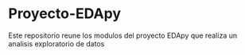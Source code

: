 # Proyecto-EDApy
Este repositorio reune los modulos del proyecto EDApy que realiza un analisis exploratorio de datos
